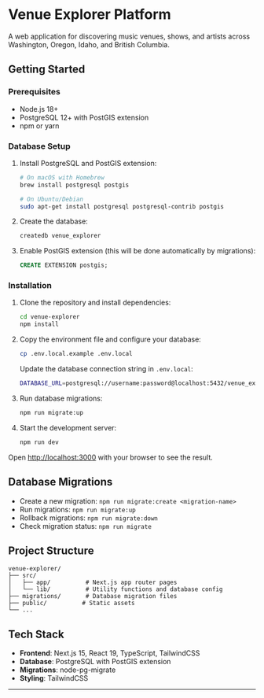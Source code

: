 # Venue Explorer Platform

A web application for discovering music venues, shows, and artists across Washington, Oregon, Idaho, and British Columbia.

## Getting Started

### Prerequisites

- Node.js 18+
- PostgreSQL 12+ with PostGIS extension
- npm or yarn

### Database Setup

1. Install PostgreSQL and PostGIS extension:

   ```bash
   # On macOS with Homebrew
   brew install postgresql postgis
   
   # On Ubuntu/Debian
   sudo apt-get install postgresql postgresql-contrib postgis
   ```

2. Create the database:

   ```bash
   createdb venue_explorer
   ```

3. Enable PostGIS extension (this will be done automatically by migrations):

   ```sql
   CREATE EXTENSION postgis;
   ```

### Installation

1. Clone the repository and install dependencies:

   ```bash
   cd venue-explorer
   npm install
   ```

2. Copy the environment file and configure your database:

   ```bash
   cp .env.local.example .env.local
   ```

   Update the database connection string in `.env.local`:

   ```bash
   DATABASE_URL=postgresql://username:password@localhost:5432/venue_explorer
   ```

3. Run database migrations:

   ```bash
   npm run migrate:up
   ```

4. Start the development server:

   ```bash
   npm run dev
   ```

Open [http://localhost:3000](http://localhost:3000) with your browser to see the result.

## Database Migrations

- Create a new migration: `npm run migrate:create <migration-name>`
- Run migrations: `npm run migrate:up`
- Rollback migrations: `npm run migrate:down`
- Check migration status: `npm run migrate`

## Project Structure

```shell
venue-explorer/
├── src/
│   ├── app/          # Next.js app router pages
│   └── lib/          # Utility functions and database config
├── migrations/       # Database migration files
├── public/          # Static assets
└── ...
```

## Tech Stack

- **Frontend**: Next.js 15, React 19, TypeScript, TailwindCSS
- **Database**: PostgreSQL with PostGIS extension
- **Migrations**: node-pg-migrate
- **Styling**: TailwindCSS

----


